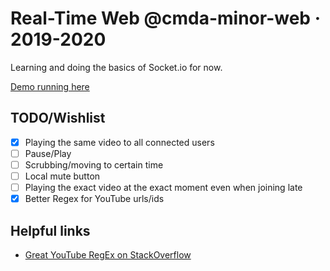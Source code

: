# Real-Time Web @cmda-minor-web · 2019-2020

Learning and doing the basics of Socket.io for now.

[Demo running here](https://socket-1920.herokuapp.com/)

## TODO/Wishlist

- [x] Playing the same video to all connected users
- [ ] Pause/Play
- [ ] Scrubbing/moving to certain time
- [ ] Local mute button
- [ ] Playing the exact video at the exact moment even when joining late
- [x] Better Regex for YouTube urls/ids

## Helpful links

- [Great YouTube RegEx on StackOverflow](https://stackoverflow.com/questions/5830387/how-do-i-find-all-youtube-video-ids-in-a-string-using-a-regex/6901180#6901180)
